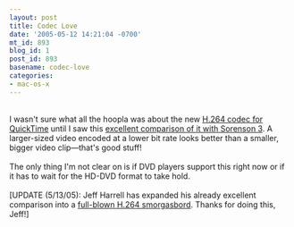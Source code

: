 ```yaml
---
layout: post
title: Codec Love
date: '2005-05-12 14:21:04 -0700'
mt_id: 893
blog_id: 1
post_id: 893
basename: codec-love
categories:
- mac-os-x
---
```

<br />I wasn't sure what all the hoopla was about the new <a href="http://www.apple.com/quicktime/technologies/h264/">H.264 codec for QuickTime</a> until I saw this <a href="http://www.shapeofdays.com/2005/05/a_demonstration.html">excellent comparison of it with Sorenson 3</a>. A larger-sized video encoded at a lower bit rate looks better than a smaller, bigger video clip&#x2014;that's good stuff!<br /><br />The only thing I'm not clear on is if DVD players support this right now or if it has to wait for the HD-DVD format to take hold.<br /><br />[UPDATE (5/13/05): Jeff Harrell has expanded his already excellent comparison into a <a href="http://www.shapeofdays.com/h264/">full-blown H.264 smorgasbord</a>. Thanks for doing this, Jeff!]<br /><br /><br />
